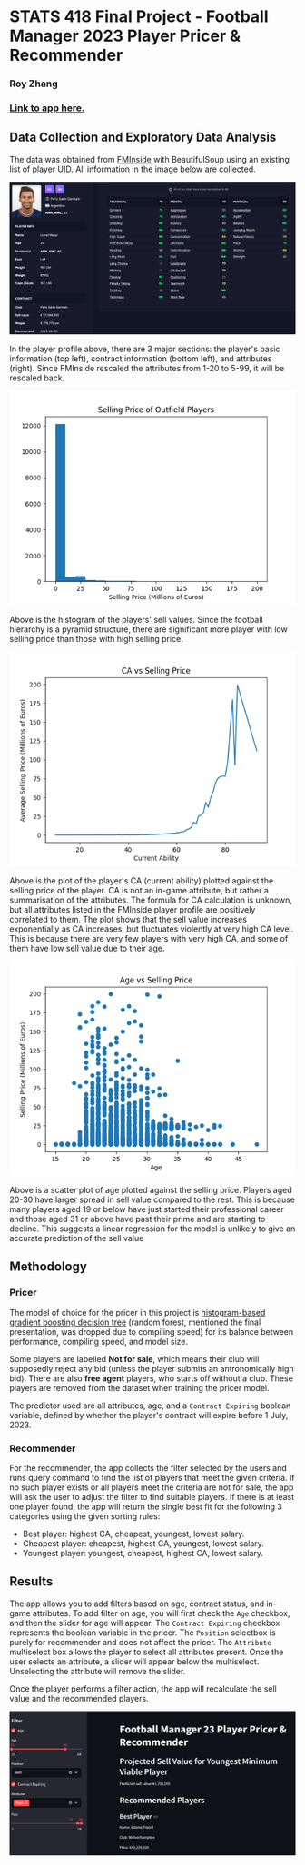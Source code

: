# STATS 418 Final Project - Football Manager 2023 Player Pricer & Recommender
 
### Roy Zhang

### [Link to app here.](https://zhonghengzhang-stats-418-final-project.streamlit.app/)

## Data Collection and Exploratory Data Analysis

The data was obtained from [FMInside](https://fminside.net/) with BeautifulSoup using an existing list of player UID. All information in the image below are collected.

![FMInside](proposal/fminside.png)

In the player profile above, there are 3 major sections: the player's basic information (top left), contract information (bottom left), and attributes (right). Since FMInside rescaled the attributes from 1-20 to 5-99, it will be rescaled back.

![values](proposal/value_histogram.png)

Above is the histogram of the players' sell values. Since the football hierarchy is a pyramid structure, there are significant more player with low selling price than those with high selling price.

![ca_vs_price](proposal/ca_vs_selling_price.png)

Above is the plot of the player's CA (current ability) plotted against the selling price of the player. CA is not an in-game attribute, but rather a summarisation of the attributes. The formula for CA calculation is unknown, but all attributes listed in the FMInside player profile are positively correlated to them. The plot shows that the sell value increases exponentially as CA increases, but fluctuates violently at very high CA level. This is because there are very few players with very high CA, and some of them have low sell value due to their age.

![age_vs_price](proposal/age_vs_sale_price.png)

Above is a scatter plot of age plotted against the selling price. Players aged 20-30 have larger spread in sell value compared to the rest. This is because many players aged 19 or below have just started their professional career and those aged 31 or above have past their prime and are starting to decline. This suggests a linear regression for the model is unlikely to give an accurate prediction of the sell value

## Methodology

### Pricer 
The model of choice for the pricer in this project is [histogram-based gradient boosting decision tree](https://scikit-learn.org/stable/auto_examples/ensemble/plot_hgbt_regression.html) (random forest, mentioned the final presentation, was dropped due to compiling speed) for its balance between performance, compiling speed, and model size.

Some players are labelled **Not for sale**, which means their club will supposedly reject any bid (unless the player submits an antronomically high bid). There are also **free agent** players, who starts off without a club. These players are removed from the dataset when training the pricer model.

The predictor used are all attributes, age, and a `Contract Expiring` boolean variable, defined by whether the player's contract will expire before 1 July, 2023.

### Recommender

For the recommender, the app collects the filter selected by the users and runs query command to find the list of players that meet the given criteria. If no such player exists or all players meet the criteria are not for sale, the app will ask the user to adjust the filter to find suitable players. If there is at least one player found, the app will return the single best fit for the following 3 categories using the given sorting rules:

- Best player: highest CA, cheapest, youngest, lowest salary.
- Cheapest player: cheapest, highest CA, youngest, lowest salary.
- Youngest player: youngest, cheapest, highest CA, lowest salary.

## Results

The app allows you to add filters based on age, contract status, and in-game attributes. To add filter on age, you will first check the `Age` checkbox, and then the slider for age will appear. The `Contract Expiring` checkbox represents the boolean variable in the pricer. The `Position` selectbox is purely for recommender and does not affect the pricer. The `Attribute` multiselect box allows the player to select all attributes present. Once the user selects an attribute, a slider will appear below the multiselect. Unselecting the attribute will remove the slider.

Once the player performs a filter action, the app will recalculate the sell value and the recommended players.

![app_demo](final_presentation/App_Sample.png)
